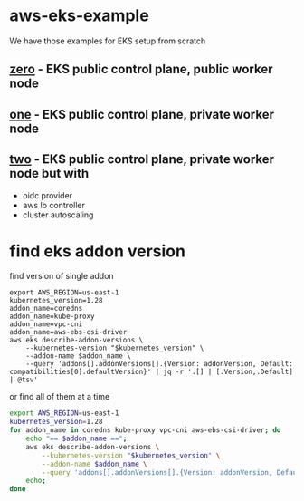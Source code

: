 # aws-eks-example

We have those examples for EKS setup from scratch

## [zero](zero/README.md) - EKS public control plane, public worker node

## [one](one/README.md) - EKS public control plane, private worker node

## [two](two/README.md) - EKS public control plane, private worker node but with
  - oidc provider
  - aws lb controller
  - cluster autoscaling

# find eks addon version

find version of single addon

```shell
export AWS_REGION=us-east-1
kubernetes_version=1.28
addon_name=coredns
addon_name=kube-proxy
addon_name=vpc-cni
addon_name=aws-ebs-csi-driver
aws eks describe-addon-versions \
    --kubernetes-version "$kubernetes_version" \
    --addon-name $addon_name \
    --query 'addons[].addonVersions[].{Version: addonVersion, Default: compatibilities[0].defaultVersion}' | jq -r '.[] | [.Version,.Default] | @tsv'
```

or find all of them at a time

```bash
export AWS_REGION=us-east-1
kubernetes_version=1.28
for addon_name in coredns kube-proxy vpc-cni aws-ebs-csi-driver; do
    echo "== $addon_name ==";
    aws eks describe-addon-versions \
        --kubernetes-version "$kubernetes_version" \
        --addon-name $addon_name \
        --query 'addons[].addonVersions[].{Version: addonVersion, Default: compatibilities[0].defaultVersion}' | jq -r '.[] | [.Version,.Default] | @tsv';
    echo;
done
```